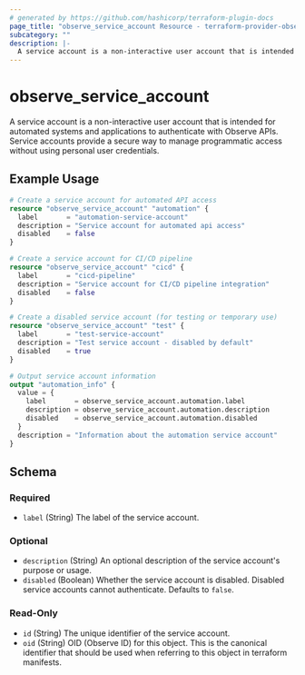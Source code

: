 ```yaml
---
# generated by https://github.com/hashicorp/terraform-plugin-docs
page_title: "observe_service_account Resource - terraform-provider-observe"
subcategory: ""
description: |-
  A service account is a non-interactive user account that is intended for automated systems and applications to authenticate with Observe APIs. Service accounts provide a secure way to manage programmatic access without using personal user credentials.
---
```

# observe_service_account

A service account is a non-interactive user account that is intended for automated systems and applications to authenticate with Observe APIs. Service accounts provide a secure way to manage programmatic access without using personal user credentials.
## Example Usage
```terraform
# Create a service account for automated API access
resource "observe_service_account" "automation" {
  label       = "automation-service-account"
  description = "Service account for automated api access"
  disabled    = false
}

# Create a service account for CI/CD pipeline
resource "observe_service_account" "cicd" {
  label       = "cicd-pipeline"
  description = "Service account for CI/CD pipeline integration"
  disabled    = false
}

# Create a disabled service account (for testing or temporary use)
resource "observe_service_account" "test" {
  label       = "test-service-account"
  description = "Test service account - disabled by default"
  disabled    = true
}

# Output service account information
output "automation_info" {
  value = {
    label       = observe_service_account.automation.label
    description = observe_service_account.automation.description
    disabled    = observe_service_account.automation.disabled
  }
  description = "Information about the automation service account"
}
```
<!-- schema generated by tfplugindocs -->
## Schema

### Required

- `label` (String) The label of the service account.

### Optional

- `description` (String) An optional description of the service account's purpose or usage.
- `disabled` (Boolean) Whether the service account is disabled. Disabled service accounts cannot authenticate. Defaults to `false`.

### Read-Only

- `id` (String) The unique identifier of the service account.
- `oid` (String) OID (Observe ID) for this object. This is the canonical identifier that
should be used when referring to this object in terraform manifests.

